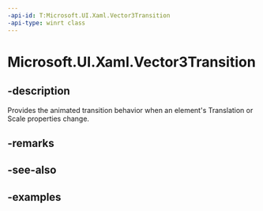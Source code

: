 ```yaml
---
-api-id: T:Microsoft.UI.Xaml.Vector3Transition
-api-type: winrt class
---
```


<!-- Class syntax.
public class Vector3Transition 
-->

# Microsoft.UI.Xaml.Vector3Transition

## -description
Provides the animated transition behavior when an element's Translation or Scale properties change.

## -remarks

## -see-also

## -examples

